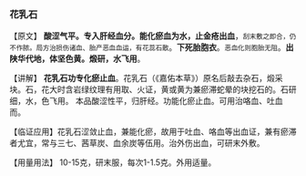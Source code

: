 ### 花乳石

【原文】  **酸涩气平。专入肝经血分。能化瘀血为水，止金疮出血**，<small>刮末敷之即合，仍不作脓。局方治损伤诸血、胎产恶血血运，有花蕊石散</small>。**下死胎胞衣**。<small>恶血化则胞胎无阻</small>。**出陕华代地，体坚色黄。煅研，水飞用**。

【讲解】  **花乳石功专化瘀止血**。花乳石（《嘉佑本草》）原名后敲去杂石，煅采块。石，花大时含岩绿纹理有用取、火证，黄或黄为兼瘀滞蛇晕的块挖石的。石研细，水，色飞用。
本品酸涩性平，归肝经。功能化瘀止血。可用治咯血、吐血而。

【临证应用】花乳石涩敛止血，兼能化瘀，故用于吐血、咯血等出血证，兼有瘀滞者尤宜，常与三七、茜草炭、血余炭等伍用。治外伤出血，可研末外敷。

【用量用法】   10-15克，研末服，每次1-1.5克。外用适量。
